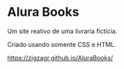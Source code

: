 # Alura Books

Um site reativo de uma livraria fictícia. 

Criado usando somente CSS e HTML.

https://zigzagr.github.io/AluraBooks/

